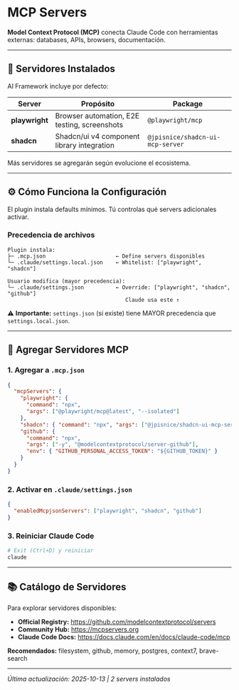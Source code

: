 # MCP Servers

**Model Context Protocol (MCP)** conecta Claude Code con herramientas externas: databases, APIs, browsers, documentación.

---

## 🔧 Servidores Instalados

AI Framework incluye por defecto:

| Server         | Propósito                                    | Package                          |
| -------------- | -------------------------------------------- | -------------------------------- |
| **playwright** | Browser automation, E2E testing, screenshots | `@playwright/mcp`                |
| **shadcn**     | Shadcn/ui v4 component library integration   | `@jpisnice/shadcn-ui-mcp-server` |

Más servidores se agregarán según evolucione el ecosistema.

---

## ⚙️ Cómo Funciona la Configuración

El plugin instala defaults mínimos. Tú controlas qué servers adicionales activar.

### Precedencia de archivos

```
Plugin instala:
├─ .mcp.json                      ← Define servers disponibles
└─ .claude/settings.local.json    ← Whitelist: ["playwright", "shadcn"]

Usuario modifica (mayor precedencia):
└─ .claude/settings.json          ← Override: ["playwright", "shadcn", "github"]
                                     Claude usa este ↑
```

⚠️ **Importante:** `settings.json` (si existe) tiene MAYOR precedencia que `settings.local.json`.

---

## 🎯 Agregar Servidores MCP

### 1. Agregar a `.mcp.json`

```json
{
  "mcpServers": {
    "playwright": {
      "command": "npx",
      "args": ["@playwright/mcp@latest", "--isolated"]
    },
    "shadcn": { "command": "npx", "args": ["@jpisnice/shadcn-ui-mcp-server"] },
    "github": {
      "command": "npx",
      "args": ["-y", "@modelcontextprotocol/server-github"],
      "env": { "GITHUB_PERSONAL_ACCESS_TOKEN": "${GITHUB_TOKEN}" }
    }
  }
}
```

### 2. Activar en `.claude/settings.json`

```json
{
  "enabledMcpjsonServers": ["playwright", "shadcn", "github"]
}
```

### 3. Reiniciar Claude Code

```bash
# Exit (Ctrl+D) y reiniciar
claude
```

---

## 📚 Catálogo de Servidores

Para explorar servidores disponibles:

- **Official Registry:** https://github.com/modelcontextprotocol/servers
- **Community Hub:** https://mcpservers.org
- **Claude Code Docs:** https://docs.claude.com/en/docs/claude-code/mcp

**Recomendados:** filesystem, github, memory, postgres, context7, brave-search

---

_Última actualización: 2025-10-13 | 2 servers instalados_
